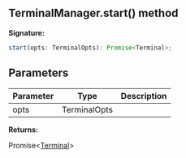 
## TerminalManager.start() method

**Signature:**

```typescript
start(opts: TerminalOpts): Promise<Terminal>;
```

## Parameters

|  Parameter | Type | Description |
|  --- | --- | --- |
|  opts | TerminalOpts |  |

**Returns:**

Promise&lt;[Terminal](./sdk.terminal.md)<!-- -->&gt;

